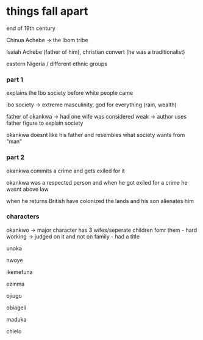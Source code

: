 # things fall apart

end of 19th century

Chinua Achebe → the Ibom tribe

Isaiah Achebe (father of him), christian convert (he was a traditionalist)

eastern Nigeria / different ethnic groups

### part 1

explains the Ibo society before white people came

ibo society → extreme masculinity, god for everything (rain, wealth)

father of okankwa → had one wife was considered weak → author uses father figure to explain society

okankwa doesnt like his father and resembles what society wants from “man”

### part 2

okankwa commits a crime and gets exiled for it

okankwa was a respected person and when he got exiled for a crime he wasnt above law

when he returns British have colonized the lands and his son alienates him 

### characters

okankwo → major character has 3 wifes/seperate children fomr them - hard working → judged on it and not on family - had a title

unoka

nwoye

ikemefuna

ezinma

ojiugo

obiageli

maduka

chielo